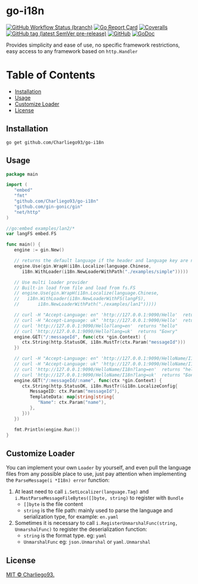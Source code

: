 # go-i18n

[![GitHub Workflow Status (branch)](https://img.shields.io/github/workflow/status/Charliego93/go-i18n/Go/main?logo=github)](https://github.com/Charliego93/go-i18n/actions/workflows/go.yml)
[![Go Report Card](https://goreportcard.com/badge/github.com/Charliego93/go-i18n)](https://goreportcard.com/report/github.com/Charliego93/go-i18n)
[![Coveralls](https://img.shields.io/coveralls/github/Charliego93/go-i18n?logo=coveralls&color=8345D5)](https://coveralls.io/github/Charliego93/go-i18n?branch=main)
[![GitHub tag (latest SemVer pre-release)](https://img.shields.io/github/v/tag/Charliego93/go-i18n?include_prereleases)](https://github.com/Charliego93/go-i18n/tags)
[![GitHub](https://img.shields.io/github/license/Charliego93/go-i18n?color=D96BA2)](https://github.com/Charliego93/go-i18n/blob/main/LICENSE)
[![GoDoc](https://godoc.org/github.com/Charliego93/go-i18n?status.svg)](https://godoc.org/github.com/Charliego93/go-i18n)

Provides simplicity and ease of use, no specific framework restrictions, easy access to any framework based on `http.Handler`

# Table of Contents

- [Installation](#installation)
- [Usage](#usage)
- [Customize Loader](#customize-loader)
- [License](#license)

## Installation

```shell
go get github.com/Charliego93/go-i18n
```

## Usage

```go
package main

import (
   "embed"
   "fmt"
   "github.com/Charliego93/go-i18n"
   "github.com/gin-gonic/gin"
   "net/http"
)

//go:embed examples/lan2/*
var langFS embed.FS

func main() {
   engine := gin.New()

   // returns the default language if the header and language key are not specified or if the language does not exist
   engine.Use(gin.WrapH(i18n.Localize(language.Chinese,
      i18n.WithLoader(i18n.NewLoaderWithPath("./examples/simple")))))

   // Use multi loader provider
   // Built-in load from file and load from fs.FS
   // engine.Use(gin.WrapH(i18n.Localize(language.Chinese,
   // 	i18n.WithLoader(i18n.NewLoaderWithFS(langFS),
   // 		i18n.NewLoaderWithPath("./examples/lan1")))))

   // curl -H "Accept-Language: en" 'http://127.0.0.1:9090/Hello'  returns "hello"
   // curl -H "Accept-Language: uk" 'http://127.0.0.1:9090/Hello'  returns "Бонгу"
   // curl 'http://127.0.0.1:9090/Hello?lang=en'  returns "hello"
   // curl 'http://127.0.0.1:9090/Hello?lang=uk'  returns "Бонгу"
   engine.GET("/:messageId", func(ctx *gin.Context) {
      ctx.String(http.StatusOK, i18n.MustTr(ctx.Param("messageId")))
   })

   // curl -H "Accept-Language: en" 'http://127.0.0.1:9090/HelloName/I18n'  returns "hello I18n"
   // curl -H "Accept-Language: uk" 'http://127.0.0.1:9090/HelloName/I18n'  returns "Бонгу I18n"
   // curl 'http://127.0.0.1:9090/HelloName/I18n?lang=en'  returns "hello I18n"
   // curl 'http://127.0.0.1:9090/HelloName/I18n?lang=uk'  returns "Бонгу I18n"
   engine.GET("/:messageId/:name", func(ctx *gin.Context) {
      ctx.String(http.StatusOK, i18n.MustTr(&i18n.LocalizeConfig{
         MessageID: ctx.Param("messageId"),
         TemplateData: map[string]string{
            "Name": ctx.Param("name"),
         },
      }))
   })

   fmt.Println(engine.Run())
}
```

## Customize Loader

You can implement your own `Loader` by yourself, and even pull the language files from any 
possible place to use, just pay attention when implementing the `ParseMessage(i *I18n) error` function:
1. At least need to call `i.SetLocalizer(language.Tag)` and `i.MastParseMessageFileBytes([]byte, string)` to register with `Bundle`
    - `[]byte` is the file content
    - `string` is the file path: mainly used to parse the language and serialization type, for example: `en.yaml`
2. Sometimes it is necessary to call `i.RegisterUnmarshalFunc(string, UnmarshalFunc)` to register the deserialization function:
   - `string` is the format type. eg: `yaml`
   - `UnmarshalFunc` eg: `json.Unmarshal` or `yaml.Unmarshal`

## License

[MIT © Charliego93.](LICENSE)

